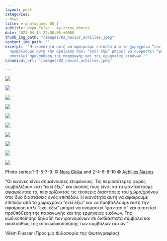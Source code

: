 ```yaml
---
layout: post
categories:
- News
title: e-photogames 05_1
subtitle: Νόρα Γκίκα - Αχιλλέας Νάσιος
date: 2021-04-14 22:00:00 +0000
thumb_img_path: "/images/02_nasios_achilles.jpeg"
content_img_path: ''
excerpt: '"Η ικανότητα αυτή να αφαιρούμε επίπεδα από το χωροχρόνο “εκεί έξω” και να
  προβάλλουμε αυτή την αφαίρεση πάλι “εκεί έξω” μπορεί να ονομαστεί “φαντασία” και
  αποτελεί προϋπόθεση της παραγωγής και της ερμηνείας εικόνων."'
canonical_url: "/images/02_nasios_achilles.jpeg"

---
```

![](/images/01-gika-nora.jpeg)

![](/images/02_nasios_achilles.jpeg)

![](/images/03-nora-gika.jpeg)

![](/images/04_nasios_achiles.jpeg)

![](/images/05-gika-nora.jpeg)

![](/images/06_nasios_achilles.jpeg)

![](/images/07-gika-nora.jpeg)

![](/images/08_nasios_achilles.jpeg)

![](/images/09-gika-nora.jpeg)

![](/images/10_nasios_achilles.jpeg)

Photo series:1-3-5-7-9. © <a href="https://www.facebook.com/erineiaq" target="blank">Nora Gkika</a> and  2-4-6-8-10 © <a href="https://www.anikon.org" target="blank">Achilles Nasios</a>

“Οι εικόνες είναι σημαίνουσες επιφάνειες. Τις περισσότερες φορές συμβολίζουν κάτι “εκεί έξω” και σκοπός τους είναι να το φανταστούμε αφαιρώντας το, περιορίζοντας τις τέσσερις διαστάσεις του χώρο/χρόνου στις δυο διαστάσεις ενός επιπέδου. Η ικανότητα αυτή να αφαιρούμε επίπεδα από το χωροχρόνο “εκεί έξω” και να προβάλλουμε αυτή την αφαίρεση πάλι “εκεί έξω” μπορεί να ονομαστεί “φαντασία” και αποτελεί προϋπόθεση της παραγωγής και της ερμηνείας εικόνων. Της κωδικοποίησης δηλαδή των φαινομένων σε δισδιάστατα σύμβολα και ακολούθως της αποκωδικοποίησης των συμβόλων αυτών.”

Vilém Flusser (Προς μια Φιλοσοφία της Φωτογραφίας)